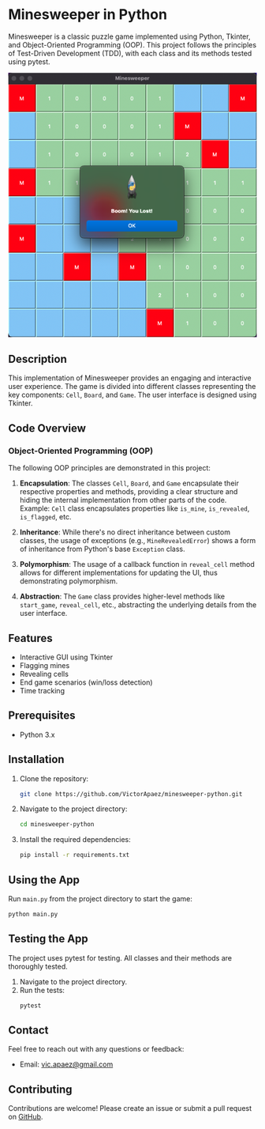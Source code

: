 # Minesweeper in Python

Minesweeper is a classic puzzle game implemented using Python, Tkinter, and Object-Oriented Programming (OOP). This project follows the principles of Test-Driven Development (TDD), with each class and its methods tested using pytest.

<img src="./images/minesweeper.png" alt="image of minesweeper">

## Description

This implementation of Minesweeper provides an engaging and interactive user experience. The game is divided into different classes representing the key components: `Cell`, `Board`, and `Game`. The user interface is designed using Tkinter.

## Code Overview

### Object-Oriented Programming (OOP)

The following OOP principles are demonstrated in this project:

1. **Encapsulation**: The classes `Cell`, `Board`, and `Game` encapsulate their respective properties and methods, providing a clear structure and hiding the internal implementation from other parts of the code.
   Example: `Cell` class encapsulates properties like `is_mine`, `is_revealed`, `is_flagged`, etc.

2. **Inheritance**: While there's no direct inheritance between custom classes, the usage of exceptions (e.g., `MineRevealedError`) shows a form of inheritance from Python's base `Exception` class.

3. **Polymorphism**: The usage of a callback function in `reveal_cell` method allows for different implementations for updating the UI, thus demonstrating polymorphism.

4. **Abstraction**: The `Game` class provides higher-level methods like `start_game`, `reveal_cell`, etc., abstracting the underlying details from the user interface.

## Features

- Interactive GUI using Tkinter
- Flagging mines
- Revealing cells
- End game scenarios (win/loss detection)
- Time tracking

## Prerequisites

- Python 3.x

## Installation

1. Clone the repository:
   ```bash
   git clone https://github.com/VictorApaez/minesweeper-python.git
   ```
2. Navigate to the project directory:
   ```bash
   cd minesweeper-python
   ```
3. Install the required dependencies:
   ```bash
   pip install -r requirements.txt
   ```

## Using the App

Run `main.py` from the project directory to start the game:

```bash
python main.py
```

## Testing the App

The project uses pytest for testing. All classes and their methods are thoroughly tested.

1. Navigate to the project directory.
2. Run the tests:
   ```bash
   pytest
   ```

## Contact

Feel free to reach out with any questions or feedback:

- Email: [vic.apaez@gmail.com](mailto:vic.apaez@gmail.com)

## Contributing

Contributions are welcome! Please create an issue or submit a pull request on [GitHub](https://github.com/VictorApaez/minesweeper-python).
